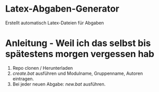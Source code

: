 # Latex-Abgaben-Generator
Erstellt automatisch Latex-Dateien für Abgaben

# Anleitung - Weil ich das selbst bis spätestens morgen vergessen hab
1. Repo clonen / Herunterladen
2. *create.bat* ausführen und Modulname, Gruppenname, Autoren eintragen.
3. Bei jeder neuen Abgabe: *new.bat* ausführen.
